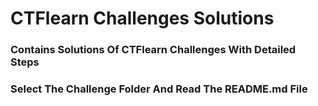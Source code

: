 # CTFlearn Challenges Solutions
### Contains Solutions Of CTFlearn Challenges With Detailed Steps
### Select The Challenge Folder And Read The README.md File
